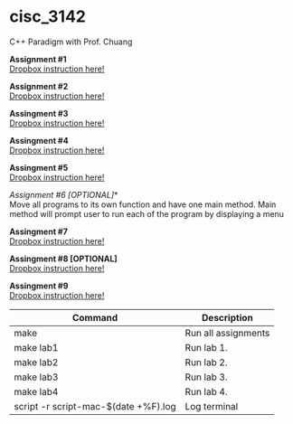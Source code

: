 # cisc_3142
C++ Paradigm with Prof. Chuang

**Assignment #1** <br />
[Dropbox instruction here!](https://www.dropbox.com/s/r8obg7ijo424vhx/CISC%203142%20Class%20Exercise%201.docx?dl=0)

**Assignment #2** <br />
[Dropbox instruction here!](https://www.dropbox.com/s/hf3elq7phfe839o/CISC%203142%20Class%20Exercise%202.docx?dl=0)

**Assingment #3** <br />
[Dropbox instruction here!](https://www.dropbox.com/s/v27vayfohrbs8q1/CISC%203142%20Class%20Exercise%203.docx?dl=0)

**Assingment #4** <br />
[Dropbox instruction here!](https://www.dropbox.com/s/2v127p4rjfs6r1l/CISC%203142%20Class%20Exercise%204.docx?dl=0)

**Assingment #5** <br />
[Dropbox instruction here!](https://www.dropbox.com/s/nopf974elxm76tv/CISC%203142%20Class%20Exercise%205.docx?dl=0)

**Assignment #6* [OPTIONAL]** <br />
Move all programs to its own function and have one main method. Main method will prompt user to run each of the program by displaying a menu

**Assingment #7** <br />
[Dropbox instruction here!](https://www.dropbox.com/s/z46z96g6wxr10jn/CISC%203142%20Class%20Exercise%207.docx?dl=0)

**Assingment #8 [OPTIONAL]** <br />
[Dropbox instruction here!](https://www.dropbox.com/s/64ihkmr84veey1w/CISC%203142%20Class%20Exercise%208.docx?dl=0)

**Assingment #9** <br />
[Dropbox instruction here!](https://www.dropbox.com/s/mef2kw7g1c48rck/CISC%203142%20Class%20Exercise%209.docx?dl=0)

<!-- TOOD -->
<!-- Add description for what each lab is doing -->
| Command | Description |
| --- | --- |
| make | Run all assignments |
| make lab1 | Run lab 1. |
| make lab2 | Run lab 2. |
| make lab3 | Run lab 3. |
| make lab4 | Run lab 4. |
| script -r script-mac-$(date +%F).log| Log terminal |
